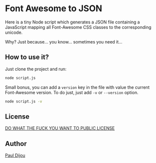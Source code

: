 Font Awesome to JSON
====================

Here is a tiny Node script which generates a JSON file containing a JavaScript mapping all Font-Awesome CSS classes to the corresponding unicode.

Why? Just because... you know... sometimes you need it...

How to use it?
--------------

Just clone the project and run:

```sh
node script.js
```

Small bonus, you can add a `version` key in the file with value the current Font-Awesome version. To do just, just add `-v` or `--version` option.

```sh
node script.js -v
```

License
-------

[DO WHAT THE FUCK YOU WANT TO PUBLIC LICENSE]()

Author
------

[Paul Dijou](http://pauldijou.fr/)
    